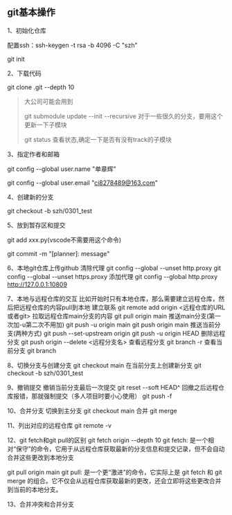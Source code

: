 ## git基本操作

1、初始化仓库

配置ssh：ssh-keygen  -t rsa -b 4096 -C "szh"

git init

2、下载代码

git clone .git  --depth 10

> 大公司可能会用到
>
> git submodule update --init --recursive 对于一些很久的分支，要用这个更新一下子模块
>
> git status 查看状态,确定一下是否有没有track的子模块

3、指定作者和邮箱

git config --global user.name "单章辉"

 git config --global user.email "ci8278489@163.com"

4、创建新的分支

git checkout -b szh/0301_test

5、放到暂存区和提交

git add xxx.py(vscode不需要用这个命令)

git commit -m "[planner]: message"

6、本地git仓库上传github
清除代理
git config --global --unset http.proxy 
git config --global --unset https.proxy 
添加代理
git config --global http.proxy http://127.0.0.1:10809

7、本地与远程仓库的交互
比如开始时只有本地仓库，那么需要建立远程仓库，然后把远程仓库的内容pull到本地
建立联系
git remote add origin <远程仓库的URL或者git>
拉取远程仓库main分支的内容
git pull origin main
推送main分支(第一次加-u第二次不用加)
git push -u origin main
git push origin main
推送当前分支(两种方式)
git push --set-upstream origin <branch-name>
git push -u origin HEAD
删除远程分支
git push origin --delete <远程分支名>
查看远程分支
git branch -r
查看当前分支
git branch

8、切换分支与创建分支
git checkout main
在当前分支上创建新分支
git checkout -b szh/0301_test

9、撤销提交
撤销当前分支最后一次提交
git reset --soft HEAD^
回撤之后远程仓库报错，那就强制提交（多人项目时要小心使用）
git push -f

10、合并分支
切换到主分支
git checkout main
合并
git merge <branch-name>

11、列出对应的远程仓库
git remote -v

12、git fetch和git pull的区别
git fetch origin --depth 10
git fetch: 是一个相对“保守”的命令，它用于从远程仓库获取最新的分支信息和提交记录，但不会自动合并这些更改到本地分支

git pull origin main
git pull: 是一个更“激进”的命令，它实际上是 git fetch 和 git merge 的组合。它不仅会从远程仓库获取最新的更改，还会立即将这些更改合并到当前的本地分支。

13、合并冲突和合并分支

